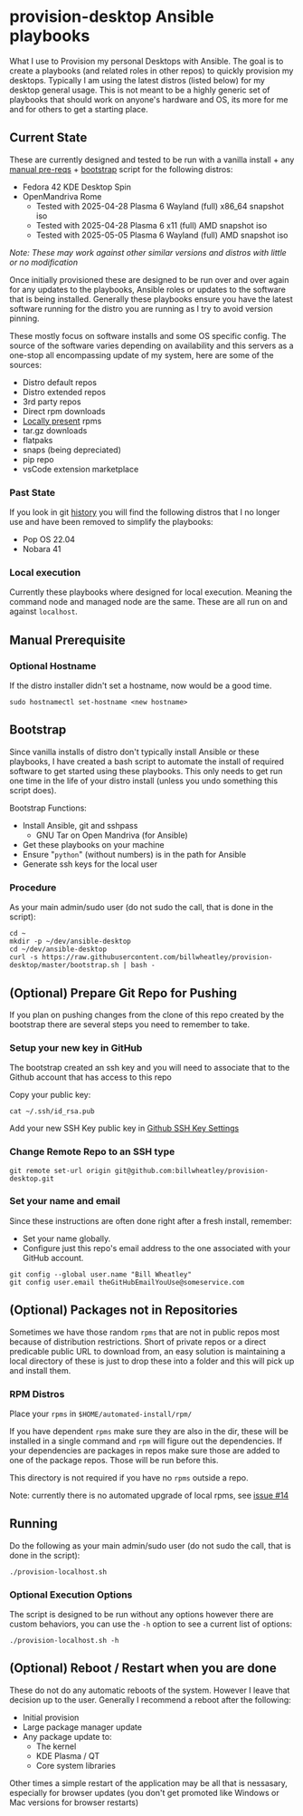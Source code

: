 # provision-desktop Ansible playbooks

What I use to Provision my personal Desktops with Ansible. The goal is to create a playbooks (and related roles in other repos) to quickly provision my desktops. Typically I am using the latest distros (listed below) for my desktop general usage.  This is not meant to be a highly generic set of playbooks that should work on anyone's hardware and OS, its more for me and for others to get a starting place.

## Current State

These are currently designed and tested to be run with a vanilla install + any [manual pre-reqs](#manual-prerequisite) + [bootstrap](#bootstrap) script for the following distros:

* Fedora 42 KDE Desktop Spin
* OpenMandriva Rome
  * Tested with 2025-04-28 Plasma 6 Wayland (full) x86_64 snapshot iso
  * Tested with 2025-04-28 Plasma 6 x11 (full) AMD snapshot iso
  * Tested with 2025-05-05 Plasma 6 Wayland (full) AMD snapshot iso

*Note: These may work against other similar versions and distros with little or no modification*

Once initially provisioned these are designed to be run over and over again for any updates to the playbooks, Ansible roles or updates to the software that is being installed.  Generally these playbooks ensure you have the latest software running for the distro you are running as I try to avoid version pinning.

These mostly focus on software installs and some OS specific config. The source of the software varies depending on availability and this servers as a one-stop all encompassing update of my system, here are some of the sources:

* Distro default repos
* Distro extended repos
* 3rd party repos
* Direct rpm downloads
* [Locally present](#optional-packages-not-in-repositories) rpms
* tar.gz downloads
* flatpaks
* snaps (being depreciated)
* pip repo
* vsCode extension marketplace

### Past State

If you look in git [history](https://github.com/billwheatley/provision-desktop/tree/3192327b38085961d01873dbe8be4eed056fb027) you will find the following distros that I no longer use and have been removed to simplify the playbooks:

* Pop OS 22.04
* Nobara 41

### Local execution

Currently these playbooks where designed for local execution. Meaning the command node and managed node are the same. These are all run on and against `localhost`.

## Manual Prerequisite

### Optional Hostname

If the distro installer didn't set a hostname, now would be a good time.

```console
sudo hostnamectl set-hostname <new hostname>
```

## Bootstrap

Since vanilla installs of distro don't typically install Ansible or these playbooks, I have created a bash script to automate the install of required software to get started using these playbooks.  This only needs to get run one time in the life of your distro install (unless you undo something this script does).

Bootstrap Functions:

* Install Ansible, git and sshpass
  * GNU Tar on Open Mandriva (for Ansible)
* Get these playbooks on your machine
* Ensure "`python`" (without numbers) is in the path for Ansible
* Generate ssh keys for the local user

### Procedure

As your main admin/sudo user (do not sudo the call, that is done in the script):

```console
cd ~
mkdir -p ~/dev/ansible-desktop
cd ~/dev/ansible-desktop
curl -s https://raw.githubusercontent.com/billwheatley/provision-desktop/master/bootstrap.sh | bash -
```

## (Optional) Prepare Git Repo for Pushing

If you plan on pushing changes from the clone of this repo created by the bootstrap there are several steps you need to remember to take.

### Setup your new key in GitHub

The bootstrap created an ssh key and you will need to associate that to the Github account that has access to this repo

Copy your public key:

```console
cat ~/.ssh/id_rsa.pub
```

Add your new SSH Key public key in [Github SSH Key Settings](https://github.com/settings/keys)

### Change Remote Repo to an SSH type

```console
git remote set-url origin git@github.com:billwheatley/provision-desktop.git
```

### Set your name and email

Since these instructions are often done right after a fresh install, remember:

* Set your name globally.
* Configure just this repo's email address to the one associated with your GitHub account.

```console
git config --global user.name "Bill Wheatley"
git config user.email theGitHubEmailYouUse@someservice.com
```

## (Optional) Packages not in Repositories

Sometimes we have those random `rpms` that are not in public repos most because of distribution restrictions. Short of private repos or a direct predicable public URL to download from, an easy solution is maintaining a local directory of these is just to drop these into a folder and this will pick up and install them.

### RPM Distros

Place your `rpms` in `$HOME/automated-install/rpm/`

If you have dependent `rpms` make sure they are also in the dir, these will be installed in a single command and `rpm` will figure out the dependencies. If your dependencies are packages in repos make sure those are added to one of the package repos. Those will be run before this.

This directory is not required if you have no `rpms` outside a repo.

Note: currently there is no automated upgrade of local rpms, see [issue #14](https://github.com/billwheatley/provision-desktop/issues/14)

## Running

Do the following as your main admin/sudo user (do not sudo the call, that is done in the script):

```console
./provision-localhost.sh
```

### Optional Execution Options

The script is designed to be run without any options however there are custom behaviors, you can use the `-h` option to see a current list of options:

```console
./provision-localhost.sh -h
```

## (Optional) Reboot / Restart when you are done

These do not do any automatic reboots of the system. However I leave that decision up to the user.  Generally I recommend a reboot after the following:

* Initial provision
* Large package manager update
* Any package update to:
  * The kernel
  * KDE Plasma / QT
  * Core system libraries

Other times a simple restart of the application may be all that is nessasary, especially for browser updates (you don't get promoted like Windows or Mac versions for browser restarts)

